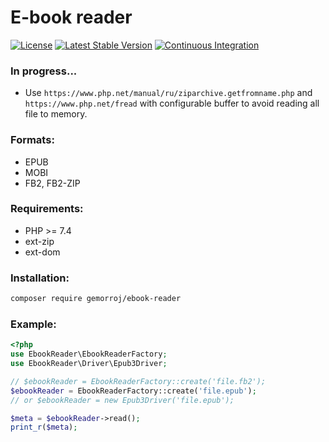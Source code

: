 # E-book reader

[![License](https://poser.pugx.org/gemorroj/ebook-reader/license)](https://packagist.org/packages/gemorroj/ebook-reader)
[![Latest Stable Version](https://poser.pugx.org/gemorroj/ebook-reader/v/stable)](https://packagist.org/packages/gemorroj/ebook-reader)
[![Continuous Integration](https://github.com/Gemorroj/EbookReader/workflows/Continuous%20Integration/badge.svg?branch=master)](https://github.com/Gemorroj/EbookReader/actions?query=workflow%3A%22Continuous+Integration%22)


### In progress...
- Use `https://www.php.net/manual/ru/ziparchive.getfromname.php` and `https://www.php.net/fread` with configurable buffer to avoid reading all file to memory.


### Formats:
- EPUB
- MOBI
- FB2, FB2-ZIP


### Requirements:
- PHP >= 7.4
- ext-zip
- ext-dom

### Installation:
```bash
composer require gemorroj/ebook-reader
```

### Example:
```php
<?php
use EbookReader\EbookReaderFactory;
use EbookReader\Driver\Epub3Driver;

// $ebookReader = EbookReaderFactory::create('file.fb2');
$ebookReader = EbookReaderFactory::create('file.epub');
// or $ebookReader = new Epub3Driver('file.epub');

$meta = $ebookReader->read();
print_r($meta);
```
